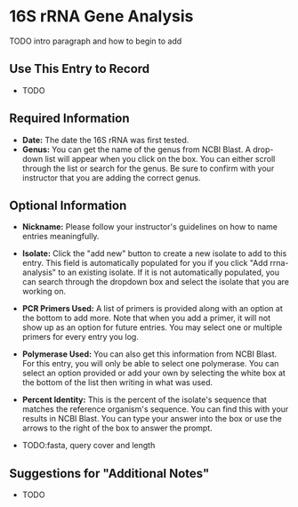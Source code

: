 # 16S rRNA Gene Analysis

TODO intro paragraph and how to begin to add

## Use This Entry to Record

- TODO

## Required Information

- **Date:** The date the 16S rRNA was first tested. 
- **Genus:** You can get the name of the genus from NCBI Blast. A drop-down list will appear when you click on the box. You can either scroll through the list or search for the genus. Be sure to confirm with your instructor that you are adding the correct genus. 

## Optional Information

- **Nickname:** Please follow your instructor's guidelines on how to name entries meaningfully.
- **Isolate:** Click the "add new" button to create a new isolate to add to this entry. This field is automatically populated for you if you click "Add rrna-analysis" to an existing isolate. If it is not automatically populated, you can search through the dropdown box and select the isolate that you are working on.
- **PCR Primers Used:** A list of primers is provided along with an option at the bottom to add more. Note that when you add a primer, it will not show up as an option for future entries. You may select one or multiple primers for every entry you log.
- **Polymerase Used:** You can also get this information from NCBI Blast. For this entry, you will only be able to select one polymerase. You can select an option provided or add your own by selecting the white box at the bottom of the list then writing in what was used.
- **Percent Identity:** This is the percent of the isolate's sequence that matches the reference organism's sequence. You can find this with your results in NCBI Blast. You can type your answer into the box or use the arrows to the right of the box to answer the prompt. 

- TODO:fasta, query cover and length



## Suggestions for "Additional Notes"

- TODO
